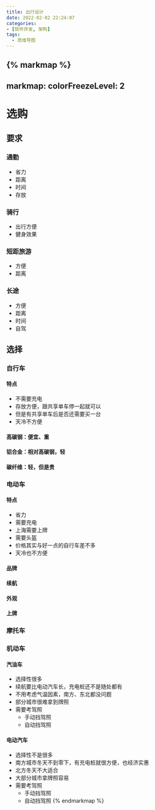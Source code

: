 ```yaml
---
title: 出行设计
date: 2022-02-02 22:24:07
categories:
- [软件开发, 架构]
tags:
  - 思维导图
---
```


{% markmap %}
---
markmap:
  colorFreezeLevel: 2
---
# 选购
## 要求
### 通勤
- 省力
- 距离
- 时间
- 存放
### 骑行
- 出行方便
- 健身效果
### 短距旅游
- 方便
- 距离
### 长途
- 方便
- 距离
- 时间
- 自驾
## 选择
### 自行车
#### 特点
- 不需要充电
- 存放方便，跟共享单车停一起就可以
- 但是有共享单车后是否还需要买一台
- 天冷不方便
#### 高碳钢：便宜、重
#### 铝合金：相对高碳钢，轻
#### 碳纤维：轻，但是贵
### 电动车
#### 特点
- 省力
- 需要充电
- 上海需要上牌 
- 需要头盔
- 价格其实与好一点的自行车差不多
- 天冷也不方便
#### 品牌
#### 续航
#### 外观
#### 上牌
### 摩托车
### 机动车
#### 汽油车
- 选择性很多
- 续航要比电动汽车长，充电桩还不是随处都有
- 不用考虑气温因素，南方、东北都没问题
- 部分城市很难拿到牌照
- 需要考驾照
  - 手动挡驾照
  - 自动挡驾照
#### 电动汽车
- 选择性不是很多
- 南方城市冬天不到零下，有充电桩就很方便，也经济实惠
- 北方冬天不大适合
- 大部分城市拿牌照容易
- 需要考驾照
  - 手动挡驾照
  - 自动挡驾照
{% endmarkmap %}
